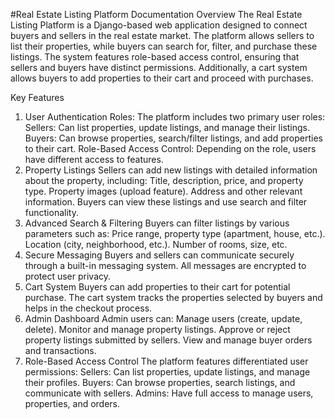 #Real Estate Listing Platform Documentation
Overview
The Real Estate Listing Platform is a Django-based web application designed to connect buyers and sellers in the real estate market. The platform allows sellers to list their properties, while buyers can search for, filter, and purchase these listings. The system features role-based access control, ensuring that sellers and buyers have distinct permissions. Additionally, a cart system allows buyers to add properties to their cart and proceed with purchases.

Key Features
1. User Authentication
Roles: The platform includes two primary user roles:
Sellers: Can list properties, update listings, and manage their listings.
Buyers: Can browse properties, search/filter listings, and add properties to their cart.
Role-Based Access Control: Depending on the role, users have different access to features.
2. Property Listings
Sellers can add new listings with detailed information about the property, including:
Title, description, price, and property type.
Property images (upload feature).
Address and other relevant information.
Buyers can view these listings and use search and filter functionality.
3. Advanced Search & Filtering
Buyers can filter listings by various parameters such as:
Price range, property type (apartment, house, etc.).
Location (city, neighborhood, etc.).
Number of rooms, size, etc.
4. Secure Messaging
Buyers and sellers can communicate securely through a built-in messaging system.
All messages are encrypted to protect user privacy.
5. Cart System
Buyers can add properties to their cart for potential purchase.
The cart system tracks the properties selected by buyers and helps in the checkout process.
6. Admin Dashboard
Admin users can:
Manage users (create, update, delete).
Monitor and manage property listings.
Approve or reject property listings submitted by sellers.
View and manage buyer orders and transactions.
7. Role-Based Access Control
The platform features differentiated user permissions:
Sellers: Can list properties, update listings, and manage their profiles.
Buyers: Can browse properties, search listings, and communicate with sellers.
Admins: Have full access to manage users, properties, and orders.

